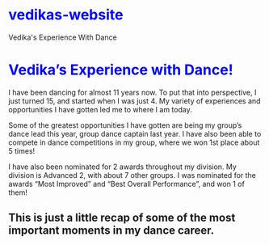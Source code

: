 # vedikas-website

<!DOCTYPE html>

<html>

<head>

Vedika's Experience With Dance

<style>

h1 {color:blue;}

</style>



</head>



<body>

<h1> Vedika’s Experience with Dance! </h1>



<p> I have been dancing for almost 11 years now. To put that into perspective, I just turned 15, and started when I was just 4. My variety of experiences and opportunities I have gotten led me to where I am today. </p>



<p> Some of the greatest opportunities I have gotten are being my group’s dance lead this year, group dance captain last year. I have also been able to compete in dance competitions in my group, where we won 1st place about 5 times! </p>



<p> I have also been nominated for 2 awards throughout my division. My division is Advanced 2, with about 7 other groups. I was nominated for the awards “Most Improved” and “Best Overall Performance”, and won 1 of them! </p>



<h2> This is just a little recap of <strong> some </strong> of the most important moments in my dance career. </h2>



</body>

</html>
